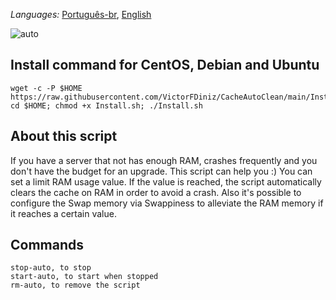 _Languages:_ <a href="https://github.com/VictorFDiniz/CacheAutoClean/blob/main/README.pt-br.md">Português-br<a/>, <a href="https://github.com/VictorFDiniz/CacheAutoClean/edit/main/README.md">English</a>

![auto](https://user-images.githubusercontent.com/86570043/124396536-8eb5db80-dce0-11eb-891b-86b993047dd1.png)

## Install command for CentOS, Debian and Ubuntu
```
wget -c -P $HOME https://raw.githubusercontent.com/VictorFDiniz/CacheAutoClean/main/Install.sh; cd $HOME; chmod +x Install.sh; ./Install.sh
```

## About this script
If you have a server that not has enough RAM, crashes frequently and you don't have the budget for an upgrade. This script can help you :) You can set a limit RAM usage value. If the value is reached, the script automatically clears the cache on RAM in order to avoid a crash. Also it's possible to configure the Swap memory via Swappiness to alleviate the RAM memory if it reaches a certain value.

## Commands
```
stop-auto, to stop
start-auto, to start when stopped
rm-auto, to remove the script
```
